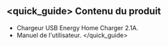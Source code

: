 ## <quick_guide> Contenu du produit

* Chargeur USB Energy Home Charger 2.1A.
* Manuel de l'utilisateur.
</quick_guide>
